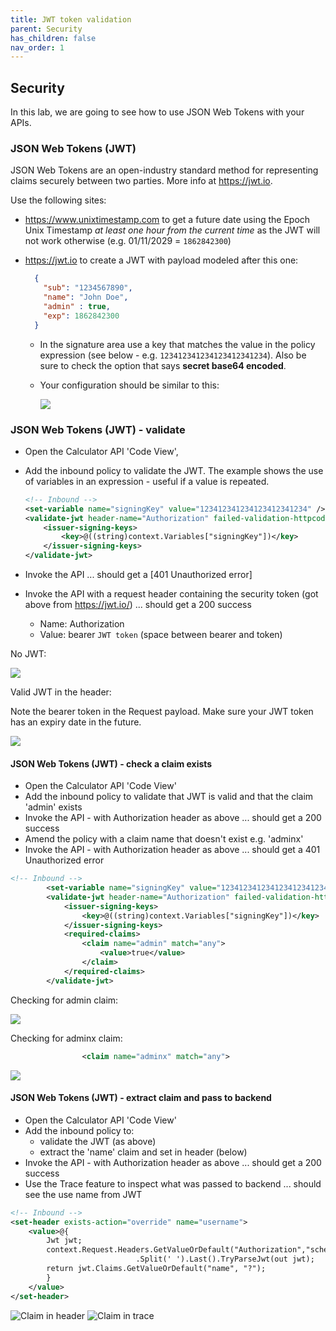 ```yaml
---
title: JWT token validation 
parent: Security
has_children: false
nav_order: 1
---
```


## Security

In this lab, we are going to see how to use JSON Web Tokens with your APIs.

### JSON Web Tokens (JWT)

JSON Web Tokens are an open-industry standard method for representing claims securely between two parties. More info at <https://jwt.io>. 

Use the following sites:
- <https://www.unixtimestamp.com> to get a future date using the Epoch Unix Timestamp _at least one hour from the current time_ as the JWT will not work otherwise (e.g. 01/11/2029 = `1862842300`)

- <https://jwt.io> to create a JWT with payload modeled after this one:
    ```json
      {
        "sub": "1234567890",
        "name": "John Doe",
        "admin" : true,
        "exp": 1862842300
      }
    ```
  - In the signature area use a key that matches the value in the policy expression (see below - e.g. `123412341234123412341234`). Also be sure to check the option that says **secret base64 encoded**.

  - Your configuration should be similar to this:

    ![](../../assets/images/jwt.png)

### JSON Web Tokens (JWT) - validate

- Open the Calculator API 'Code View',
- Add the inbound policy to validate the JWT. The example shows the use of variables in an expression - useful if a value is repeated.

  ```xml
  <!-- Inbound -->
  <set-variable name="signingKey" value="123412341234123412341234" />
  <validate-jwt header-name="Authorization" failed-validation-httpcode="401" failed-validation-error-message="Unauthorized">
      <issuer-signing-keys>
          <key>@((string)context.Variables["signingKey"])</key>
      </issuer-signing-keys>
  </validate-jwt>
  ```

- Invoke the API ... should get a [401 Unauthorized error]
- Invoke the API with a request header containing the security token (got above from <https://jwt.io/>) ... should get a 200 success
  - Name: Authorization
  - Value: bearer `JWT token`  (space between bearer and token)

No JWT:

![](../../assets/images/apim-request-no-jwt.png)

Valid JWT in the header:

Note the bearer token in the Request payload.
Make sure your JWT token has an expiry date in the future.

![](../../assets/images/apim-request-valid-jwt.png)

#### JSON Web Tokens (JWT) - check a claim exists

- Open the Calculator API 'Code View'
- Add the inbound policy to validate that JWT is valid and that the claim 'admin' exists
- Invoke the API - with Authorization header as above ... should get a 200 success
- Amend the policy with a claim name that doesn't exist e.g. 'adminx'
- Invoke the API - with Authorization header as above ... should get a 401 Unauthorized error

```xml
<!-- Inbound -->
        <set-variable name="signingKey" value="123412341234123412341234" />
        <validate-jwt header-name="Authorization" failed-validation-httpcode="401" failed-validation-error-message="Unauthorized">
            <issuer-signing-keys>
                <key>@((string)context.Variables["signingKey"])</key>
            </issuer-signing-keys>
            <required-claims>
                <claim name="admin" match="any">
                    <value>true</value>
                </claim>
            </required-claims>
        </validate-jwt>
```

Checking for admin claim:

![](../../assets/images/apim-request-valid-jwt-and-claim.png)

Checking for adminx claim:

```xml
                <claim name="adminx" match="any">
```

![](../../assets/images/apim-request-valid-jwt-invalid-request.png)

#### JSON Web Tokens (JWT) - extract claim and pass to backend

- Open the Calculator API 'Code View'
- Add the inbound policy to:
  - validate the JWT (as above)
  - extract the 'name' claim and set in header (below)
- Invoke the API - with Authorization header as above ... should get a 200 success
- Use the Trace feature to inspect what was passed to backend ... should see the use name from JWT

```xml
<!-- Inbound -->
<set-header exists-action="override" name="username">
    <value>@{
        Jwt jwt;
        context.Request.Headers.GetValueOrDefault("Authorization","scheme param")
                            .Split(' ').Last().TryParseJwt(out jwt);
        return jwt.Claims.GetValueOrDefault("name", "?");
        }
    </value>
</set-header>
```

![Claim in header](../../assets/images/apim-jwt-claim-in-header.png)
![Claim in trace](../../assets/images/apim-jwt-claim-in-trace.png)
